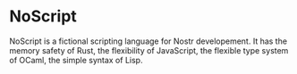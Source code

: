# NoScript
NoScript is a fictional scripting language for Nostr developement. It has the memory safety of Rust, the flexibility of JavaScript, the flexible type system of OCaml, the simple syntax of Lisp.
